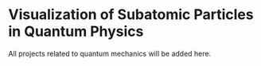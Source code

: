 # Visualization of Subatomic Particles in Quantum Physics
All projects related to quantum mechanics will be added here. 
